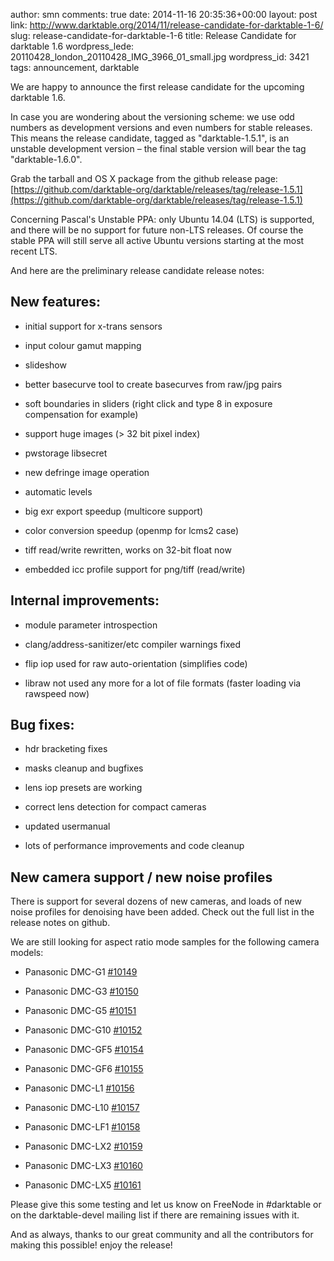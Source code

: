 author: smn
comments: true
date: 2014-11-16 20:35:36+00:00
layout: post
link: http://www.darktable.org/2014/11/release-candidate-for-darktable-1-6/
slug: release-candidate-for-darktable-1-6
title: Release Candidate for darktable 1.6
wordpress_lede: 20110428_london_20110428_IMG_3966_01_small.jpg
wordpress_id: 3421
tags: announcement, darktable

We are happy to announce the first release candidate for the upcoming darktable 1.6.

In case you are wondering about the versioning scheme: we use odd numbers as development versions and even numbers for stable releases. This means the release candidate, tagged as "darktable-1.5.1", is an unstable development version – the final stable version will bear the tag "darktable-1.6.0".

Grab the tarball and OS X package from the github release page:
[https://github.com/darktable-org/darktable/releases/tag/release-1.5.1](https://github.com/darktable-org/darktable/releases/tag/release-1.5.1)

Concerning Pascal's Unstable PPA: only Ubuntu 14.04 (LTS) is supported, and there will be no support for future non-LTS releases. Of course the stable PPA will still serve all active Ubuntu versions starting at the most recent LTS.

And here are the preliminary release candidate release notes:


## New features:





	
  * initial support for x-trans sensors

	
  * input colour gamut mapping

	
  * slideshow

	
  * better basecurve tool to create basecurves from raw/jpg pairs

	
  * soft boundaries in sliders (right click and type 8 in exposure compensation for example)

	
  * support huge images (> 32 bit pixel index)

	
  * pwstorage libsecret

	
  * new defringe image operation

	
  * automatic levels

	
  * big exr export speedup (multicore support)

	
  * color conversion speedup (openmp for lcms2 case)

	
  * tiff read/write rewritten, works on 32-bit float now

	
  * embedded icc profile support for png/tiff (read/write)




## Internal improvements:





	
  * module parameter introspection

	
  * clang/address-sanitizer/etc compiler warnings fixed

	
  * flip iop used for raw auto-orientation (simplifies code)

	
  * libraw not used any more for a lot of file formats (faster loading via rawspeed now)




## Bug fixes:





	
  * hdr bracketing fixes

	
  * masks cleanup and bugfixes

	
  * lens iop presets are working

	
  * correct lens detection for compact cameras

	
  * updated usermanual

	
  * lots of performance improvements and code cleanup




## New camera support / new noise profiles


There is support for several dozens of new cameras, and loads of new noise profiles for denoising have been added. Check out the full list in the release notes on github.

We are still looking for aspect ratio mode samples for the following camera models:



	
  * Panasonic DMC-G1 [#10149](http://darktable.org/redmine/issues/10149)

	
  * Panasonic DMC-G3 [#10150](http://darktable.org/redmine/issues/10150)

	
  * Panasonic DMC-G5 [#10151](http://darktable.org/redmine/issues/10151)

	
  * Panasonic DMC-G10 [#10152](http://darktable.org/redmine/issues/10152)

	
  * Panasonic DMC-GF5 [#10154](http://darktable.org/redmine/issues/10154)

	
  * Panasonic DMC-GF6 [#10155](http://darktable.org/redmine/issues/10155)

	
  * Panasonic DMC-L1 [#10156](http://darktable.org/redmine/issues/10156)

	
  * Panasonic DMC-L10 [#10157](http://darktable.org/redmine/issues/10157)

	
  * Panasonic DMC-LF1 [#10158](http://darktable.org/redmine/issues/10158)

	
  * Panasonic DMC-LX2 [#10159](http://darktable.org/redmine/issues/10159)

	
  * Panasonic DMC-LX3 [#10160](http://darktable.org/redmine/issues/10160)

	
  * Panasonic DMC-LX5 [#10161](http://darktable.org/redmine/issues/10161)


Please give this some testing and let us know on FreeNode in #darktable or on the darktable-devel mailing list if there are remaining issues with it.

And as always, thanks to our great community and all the contributors for making this possible! enjoy the release!
